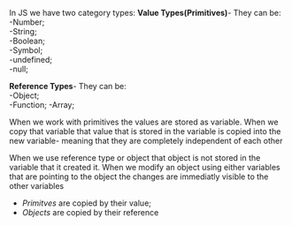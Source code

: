 In JS we have two category types:
**Value Types(Primitives)**- They can be:  
-Number;  
-String;  
-Boolean;  
-Symbol;  
-undefined;  
-null;  
  
**Reference Types**- They can be:  
-Object;  
-Function; 
-Array;  
  
When we work with primitives the values are stored as variable. When we copy that variable that value that is stored in the variable is copied into the new variable- meaning that they are completely independent of each other  
  
  When we use reference type or object that object is not stored in the variable that it created it. When we modify an object using either variables that are pointing to the object the changes are immediatly visible to the other variables  

  - _Primitves_ are copied by their value;  
  - _Objects_ are copied by their reference 
   